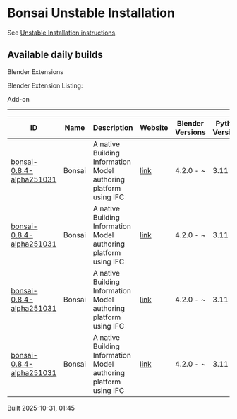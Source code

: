# Bonsai Unstable Installation

See [Unstable Installation instructions](https://docs.bonsaibim.org/guides/development/installation.html#unstable-installation).

## Available daily builds

Blender Extensions


Blender Extension Listing:

Add-on

---

| ID | Name | Description | Website | Blender Versions | Python Versions | Platforms | Size |
| --- | --- | --- | --- | --- | --- | --- | --- |
| [bonsai-0.8.4-alpha251031](https://github.com/IfcOpenShell/IfcOpenShell/releases/download/bonsai-0.8.4-alpha2510310140/bonsai_py311-0.8.4-alpha251031-macos-arm64.zip?repository=https://raw.githubusercontent.com/IfcOpenShell/bonsai_unstable_repo/main/index.json&blender_version_min=4.2.0&platforms=macos-arm64&python_versions=3.11) | Bonsai | A native Building Information Model authoring platform using IFC | [link](https://bonsaibim.org/) | 4.2.0 - ~ | 3.11 | macos-arm64 | 124.0MB |
| [bonsai-0.8.4-alpha251031](https://github.com/IfcOpenShell/IfcOpenShell/releases/download/bonsai-0.8.4-alpha2510310140/bonsai_py311-0.8.4-alpha251031-windows-x64.zip?repository=https://raw.githubusercontent.com/IfcOpenShell/bonsai_unstable_repo/main/index.json&blender_version_min=4.2.0&platforms=windows-x64&python_versions=3.11) | Bonsai | A native Building Information Model authoring platform using IFC | [link](https://bonsaibim.org/) | 4.2.0 - ~ | 3.11 | windows-x64 | 111.4MB |
| [bonsai-0.8.4-alpha251031](https://github.com/IfcOpenShell/IfcOpenShell/releases/download/bonsai-0.8.4-alpha2510310140/bonsai_py311-0.8.4-alpha251031-linux-x64.zip?repository=https://raw.githubusercontent.com/IfcOpenShell/bonsai_unstable_repo/main/index.json&blender_version_min=4.2.0&platforms=linux-x64&python_versions=3.11) | Bonsai | A native Building Information Model authoring platform using IFC | [link](https://bonsaibim.org/) | 4.2.0 - ~ | 3.11 | linux-x64 | 136.7MB |
| [bonsai-0.8.4-alpha251031](https://github.com/IfcOpenShell/IfcOpenShell/releases/download/bonsai-0.8.4-alpha2510310140/bonsai_py311-0.8.4-alpha251031-macos-x64.zip?repository=https://raw.githubusercontent.com/IfcOpenShell/bonsai_unstable_repo/main/index.json&blender_version_min=4.2.0&platforms=macos-x64&python_versions=3.11) | Bonsai | A native Building Information Model authoring platform using IFC | [link](https://bonsaibim.org/) | 4.2.0 - ~ | 3.11 | macos-x64 | 126.9MB |

Built 2025-10-31, 01:45